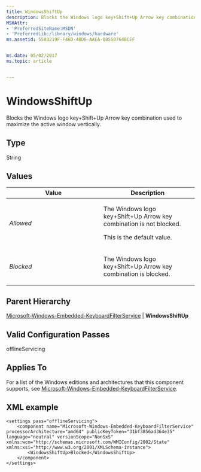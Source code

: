 ```yaml
---
title: WindowsShiftUp
description: Blocks the Windows logo key+Shift+Up Arrow key combination used to maximize the active window vertically.
MSHAttr:
- 'PreferredSiteName:MSDN'
- 'PreferredLib:/library/windows/hardware'
ms.assetid: 5583219F-F46D-4BD6-AAEA-0B550764BCEF


ms.date: 05/02/2017
ms.topic: article


---
```


# WindowsShiftUp


Blocks the Windows logo key+Shift+Up Arrow key combination used to maximize the active window vertically.

## Type


String

## Values


<table>
<colgroup>
<col width="50%" />
<col width="50%" />
</colgroup>
<thead>
<tr class="header">
<th>Value</th>
<th>Description</th>
</tr>
</thead>
<tbody>
<tr class="odd">
<td><p><em>Allowed</em></p></td>
<td><p>The Windows logo key+Shift+Up Arrow key combination is not blocked.</p>
<p>This is the default value.</p></td>
</tr>
<tr class="even">
<td><p><em>Blocked</em></p></td>
<td><p>The Windows logo key+Shift+Up Arrow key combination is blocked.</p></td>
</tr>
</tbody>
</table>

 

## Parent Hierarchy


[Microsoft-Windows-Embedded-KeyboardFilterService](microsoft-windows-embedded-keyboardfilterservice.md) | **WindowsShiftUp**

## Valid Configuration Passes


offlineServicing

## Applies To


For a list of the Windows editions and architectures that this component supports, see [Microsoft-Windows-Embedded-KeyboardFilterService](microsoft-windows-embedded-keyboardfilterservice.md).

## XML example


```
<settings pass="offlineServicing">
    <component name="Microsoft-Windows-Embedded-KeyboardFilterService" processorArchitecture="amd64" publicKeyToken="31bf3856ad364e35" language="neutral" versionScope="NonSxS" xmlns:wcm="http://schemas.microsoft.com/WMIConfig/2002/State" xmlns:xsi="http://www.w3.org/2001/XMLSchema-instance">
        <WindowsShiftUp>Blocked</WindowsShiftUp>
    </component>
</settings>
```

 

 






